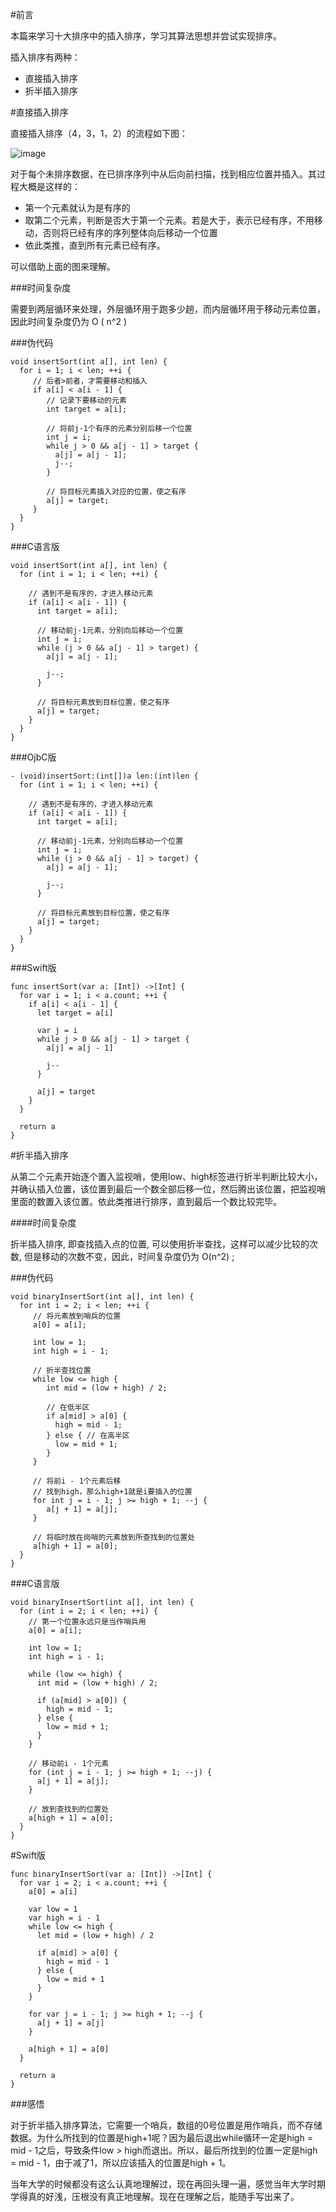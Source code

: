 #前言

本篇来学习十大排序中的插入排序，学习其算法思想并尝试实现排序。

插入排序有两种：

* 直接插入排序
* 折半插入排序


#直接插入排序

直接插入排序（4，3，1，2）的流程如下图：

![image](http://www.henishuo.com/wp-content/uploads/2016/03/201111231433304812.png)

对于每个未排序数据，在已排序序列中从后向前扫描，找到相应位置并插入。其过程大概是这样的：

* 第一个元素就认为是有序的
* 取第二个元素，判断是否大于第一个元素。若是大于，表示已经有序，不用移动，否则将已经有序的序列整体向后移动一个位置
* 依此类推，直到所有元素已经有序。

可以借助上面的图来理解。

###时间复杂度

需要到两层循环来处理，外层循环用于跑多少趟，而内层循环用于移动元素位置，因此时间复杂度仍为 O ( n^2 )

###伪代码

```
void insertSort(int a[], int len) {
  for i = 1; i < len; ++i {     
     // 后者>前者，才需要移动和插入
     if a[i] < a[i - 1] {
        // 记录下要移动的元素
        int target = a[i];
        
        // 将前j-1个有序的元素分别后移一个位置
        int j = i;
        while j > 0 && a[j - 1] > target {
          a[j] = a[j - 1];
          j--;
        }
        
        // 将目标元素插入对应的位置，使之有序
        a[j] = target;
     }
  }
}
```

###C语言版

```
void insertSort(int a[], int len) {
  for (int i = 1; i < len; ++i) {
    
    // 遇到不是有序的，才进入移动元素
    if (a[i] < a[i - 1]) {
      int target = a[i];

      // 移动前j-1元素，分别向后移动一个位置
      int j = i;
      while (j > 0 && a[j - 1] > target) {
        a[j] = a[j - 1];
        
        j--;
      }
      
      // 将目标元素放到目标位置，使之有序
      a[j] = target;
    }
  }
}
```

###OjbC版

```
- (void)insertSort:(int[])a len:(int)len {
  for (int i = 1; i < len; ++i) {
    
    // 遇到不是有序的，才进入移动元素
    if (a[i] < a[i - 1]) {
      int target = a[i];
      
      // 移动前j-1元素，分别向后移动一个位置
      int j = i;
      while (j > 0 && a[j - 1] > target) {
        a[j] = a[j - 1];
        
        j--;
      }
      
      // 将目标元素放到目标位置，使之有序
      a[j] = target;
    }
  }
}
```

###Swift版

```
func insertSort(var a: [Int]) ->[Int] {
  for var i = 1; i < a.count; ++i {
    if a[i] < a[i - 1] {
      let target = a[i]
      
      var j = i
      while j > 0 && a[j - 1] > target {
        a[j] = a[j - 1]
        
        j--
      }
      
      a[j] = target
    }
  }
  
  return a
}
```

#折半插入排序

从第二个元素开始逐个置入监视哨，使用low、high标签进行折半判断比较大小，并确认插入位置，该位置到最后一个数全部后移一位，然后腾出该位置，把监视哨里面的数置入该位置。依此类推进行排序，直到最后一个数比较完毕。

####时间复杂度

折半插入排序, 即查找插入点的位置, 可以使用折半查找，这样可以减少比较的次数, 但是移动的次数不变，因此，时间复杂度仍为 O(n^2) ;

###伪代码

```
void binaryInsertSort(int a[], int len) {
  for int i = 2; i < len; ++i {
     // 将元素放到哨兵的位置
     a[0] = a[i];
     
     int low = 1;
     int high = i - 1;
     
     // 折半查找位置
     while low <= high {
        int mid = (low + high) / 2;
        
        // 在低半区
        if a[mid] > a[0] {
          high = mid - 1;
        } else { // 在高半区
          low = mid + 1;
        }
     }
     
     // 将前i - 1个元素后移
     // 找到high，那么high+1就是i要插入的位置  
     for int j = i - 1; j >= high + 1; --j {
        a[j + 1] = a[j];
     }
     
     // 将临时放在岗哨的元素放到所查找到的位置处
     a[high + 1] = a[0];
  }
}
```

###C语言版

```
void binaryInsertSort(int a[], int len) {
  for (int i = 2; i < len; ++i) {
    // 第一个位置永远只是当作哨兵用
    a[0] = a[i];
    
    int low = 1;
    int high = i - 1;
    
    while (low <= high) {
      int mid = (low + high) / 2;
      
      if (a[mid] > a[0]) {
        high = mid - 1;
      } else {
        low = mid + 1;
      }
    }
    
    // 移动前i - 1个元素
    for (int j = i - 1; j >= high + 1; --j) {
      a[j + 1] = a[j];
    }
    
    // 放到查找到的位置处
    a[high + 1] = a[0];
  }
}
```

#Swift版

```
func binaryInsertSort(var a: [Int]) ->[Int] {
  for var i = 2; i < a.count; ++i {
    a[0] = a[i]
    
    var low = 1
    var high = i - 1
    while low <= high {
      let mid = (low + high) / 2
      
      if a[mid] > a[0] {
        high = mid - 1
      } else {
        low = mid + 1
      }
    }
    
    for var j = i - 1; j >= high + 1; --j {
      a[j + 1] = a[j]
    }
    
    a[high + 1] = a[0]
  }
  
  return a
}
```

###感悟

对于折半插入排序算法，它需要一个哨兵，数组的0号位置是用作哨兵，而不存储数据。为什么所找到的位置是high+1呢？因为最后退出while循环一定是high = mid - 1之后，导致条件low > high而退出。所以，最后所找到的位置一定是high = mid - 1，由于减了1，所以应该插入的位置是high + 1。

当年大学的时候都没有这么认真地理解过，现在再回头理一遍，感觉当年大学时期学得真的好浅，压根没有真正地理解。现在在理解之后，能随手写出来了。

